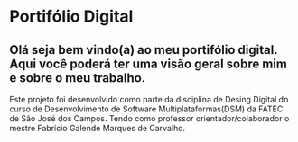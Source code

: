 # **Portifólio Digital**
## Olá seja bem vindo(a) ao meu portifólio digital. Aqui você poderá ter uma visão geral sobre mim e sobre o meu trabalho.

Este projeto foi desenvolvido como parte da disciplina de Desing Digital do curso de Desenvolvimento de Software Multiplataformas(DSM) da FATEC de São José dos Campos. Tendo como professor orientador/colaborador o mestre Fabrício Galende Marques de Carvalho.

